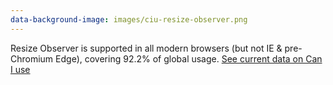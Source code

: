 ```yaml
---
data-background-image: images/ciu-resize-observer.png
---
```


<p class="sr-only">Resize Observer is supported in all modern browsers (but not IE & pre-Chromium Edge), covering 92.2% of global usage. <a href="https://caniuse.com/resizeobserver">See current data on Can I use</a></p>
